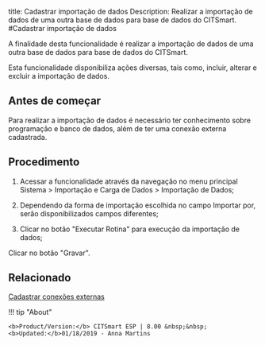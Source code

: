 title: Cadastrar importação de dados
Description: Realizar a importação de dados de uma outra base de dados para base de dados do CITSmart.
#Cadastrar importação de dados

A finalidade desta funcionalidade é realizar a importação de dados de uma outra
base de dados para base de dados do CITSmart.

Esta funcionalidade disponibiliza ações diversas, tais como, incluir, alterar e
excluir a importação de dados.

Antes de começar
--------------------

Para realizar a importação de dados é necessário ter conhecimento sobre
programação e banco de dados, além de ter uma conexão externa cadastrada.

Procedimento
----------------

1.  Acessar a funcionalidade através da navegação no menu principal Sistema \>
    Importação e Carga de Dados \> Importação de Dados;

2.  Dependendo da forma de importação escolhida no campo Importar por, serão
    disponibilizados campos diferentes;

3.  Clicar no botão "Executar Rotina" para execução da importação de dados;

Clicar no botão "Gravar".


Relacionado
-------

[Cadastrar conexões externas](/pt-br/citsmart-esp-8/platform-administration/database/register-external-connections.html)


!!! tip "About"

    <b>Product/Version:</b> CITSmart ESP | 8.00 &nbsp;&nbsp;
    <b>Updated:</b>01/18/2019 - Anna Martins
